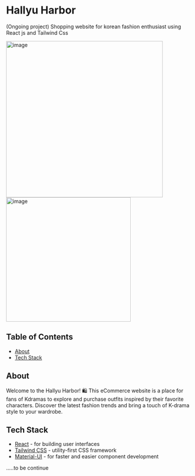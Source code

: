 # Hallyu Harbor
(Ongoing project) Shopping website for korean fashion enthusiast using React js and Tailwind Css

<img width="425" alt="image" src="https://github.com/jyotiv2023/hallyuharbor/assets/130778883/b8c0bd88-7d91-4a9b-9a07-0d112c0ca6b7">



<img width="338" alt="image" src="https://github.com/jyotiv2023/hallyuharbor/assets/130778883/42c99ce8-f354-4a61-accc-28690e17e6f7">




## Table of Contents
- [About](#about)
- [Tech Stack](#tech-stack)



## About

Welcome to the Hallyu Harbor! 🛍️ This eCommerce website is a place for fans of Kdramas to explore and purchase outfits inspired by their favorite characters. Discover the latest fashion trends and bring a touch of K-drama style to your wardrobe.

## Tech Stack

- [React](https://reactjs.org/) - for building user interfaces
- [Tailwind CSS](https://tailwindcss.com/) -  utility-first CSS framework
- [Material-UI](https://mui.com/) -  for faster and easier component development

.....to be continue



